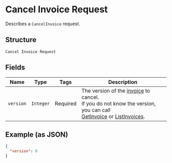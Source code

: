 
# Cancel Invoice Request

Describes a `CancelInvoice` request.

## Structure

`Cancel Invoice Request`

## Fields

| Name | Type | Tags | Description |
|  --- | --- | --- | --- |
| `version` | `Integer` | Required | The version of the [invoice](#type-invoice) to cancel.<br>If you do not know the version, you can call<br>[GetInvoice](#endpoint-Invoices-GetInvoice) or [ListInvoices](#endpoint-Invoices-ListInvoices). |

## Example (as JSON)

```json
{
  "version": 0
}
```

